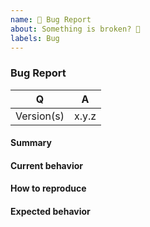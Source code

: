```yaml
---
name: 🐞 Bug Report
about: Something is broken? 🔨
labels: Bug
---
```


### Bug Report

<!-- Fill in the relevant information below to help triage your issue. -->

|    Q        |   A
|------------ | ------
| Version(s)  | x.y.z

#### Summary

<!-- Provide a summary describing the problem you are experiencing. -->

#### Current behavior

<!-- What is the current (buggy) behavior? -->

#### How to reproduce

<!--
Provide steps to reproduce the bug.

Adding a failing unit test would help us a lot - you can submit one in a Pull
Request separately, referencing this bug report.
-->

#### Expected behavior

<!-- What was the expected (correct) behavior? -->
